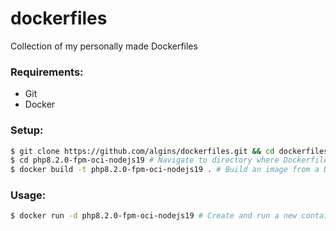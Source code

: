 # dockerfiles
Collection of my personally made Dockerfiles

### Requirements:
* Git
* Docker

### Setup:
```sh
$ git clone https://github.com/algins/dockerfiles.git && cd dockerfiles
$ cd php8.2.0-fpm-oci-nodejs19 # Navigate to directory where Dockerfile is located
$ docker build -t php8.2.0-fpm-oci-nodejs19 . # Build an image from a Dockerfile
```

### Usage:
```sh
$ docker run -d php8.2.0-fpm-oci-nodejs19 # Create and run a new container from an image
```